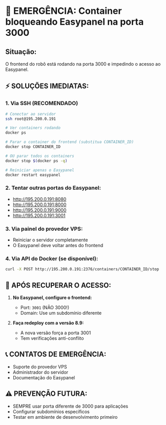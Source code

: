 # 🚨 EMERGÊNCIA: Container bloqueando Easypanel na porta 3000

## Situação:
O frontend do robô está rodando na porta 3000 e impedindo o acesso ao Easypanel.

## ⚡ SOLUÇÕES IMEDIATAS:

### 1. **Via SSH (RECOMENDADO)**
```bash
# Conectar ao servidor
ssh root@195.200.0.191

# Ver containers rodando
docker ps

# Parar o container do frontend (substitua CONTAINER_ID)
docker stop CONTAINER_ID

# OU parar todos os containers
docker stop $(docker ps -q)

# Reiniciar apenas o Easypanel
docker restart easypanel
```

### 2. **Tentar outras portas do Easypanel:**
- http://195.200.0.191:8080
- http://195.200.0.191:8000  
- http://195.200.0.191:9000
- http://195.200.0.191:3001

### 3. **Via painel do provedor VPS:**
- Reiniciar o servidor completamente
- O Easypanel deve voltar antes do frontend

### 4. **Via API do Docker (se disponível):**
```bash
curl -X POST http://195.200.0.191:2376/containers/CONTAINER_ID/stop
```

## 🔧 APÓS RECUPERAR O ACESSO:

1. **No Easypanel, configure o frontend:**
   - Port: `3001` (NÃO 3000!)
   - Domain: Use um subdomínio diferente

2. **Faça redeploy com a versão 8.9:**
   - A nova versão força a porta 3001
   - Tem verificações anti-conflito

## 📞 CONTATOS DE EMERGÊNCIA:
- Suporte do provedor VPS
- Administrador do servidor
- Documentação do Easypanel

## ⚠️ PREVENÇÃO FUTURA:
- SEMPRE usar porta diferente de 3000 para aplicações
- Configurar subdomínios específicos
- Testar em ambiente de desenvolvimento primeiro 